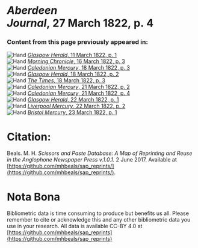 # *Aberdeen Journal*, 27 March 1822, p. 4  
  
### Content from this page previously appeared in:  
![Hand](http://scissorsandpaste.net/wp-content/uploads/2017/06/smallhandpointer.png) [*Glasgow Herald*, 11 March 1822, p. 1](https://mhbeals.github.io/sap_html/Glasgow-Herald/Glasgow-Herald-11-March-1822-p-1)  
![Hand](http://scissorsandpaste.net/wp-content/uploads/2017/06/smallhandpointer.png) [*Morning Chronicle*, 16 March 1822, p. 3](https://mhbeals.github.io/sap_html/Morning-Chronicle/Morning-Chronicle-16-March-1822-p-3)  
![Hand](http://scissorsandpaste.net/wp-content/uploads/2017/06/smallhandpointer.png) [*Caledonian Mercury*, 18 March 1822, p. 3](https://mhbeals.github.io/sap_html/Caledonian-Mercury/Caledonian-Mercury-18-March-1822-p-3)  
![Hand](http://scissorsandpaste.net/wp-content/uploads/2017/06/smallhandpointer.png) [*Glasgow Herald*, 18 March 1822, p. 2](https://mhbeals.github.io/sap_html/Glasgow-Herald/Glasgow-Herald-18-March-1822-p-2)  
![Hand](http://scissorsandpaste.net/wp-content/uploads/2017/06/smallhandpointer.png) [*The Times*, 18 March 1822, p. 3](https://mhbeals.github.io/sap_html/The-Times/The-Times-18-March-1822-p-3)  
![Hand](http://scissorsandpaste.net/wp-content/uploads/2017/06/smallhandpointer.png) [*Caledonian Mercury*, 21 March 1822, p. 2](https://mhbeals.github.io/sap_html/Caledonian-Mercury/Caledonian-Mercury-21-March-1822-p-2)  
![Hand](http://scissorsandpaste.net/wp-content/uploads/2017/06/smallhandpointer.png) [*Caledonian Mercury*, 21 March 1822, p. 4](https://mhbeals.github.io/sap_html/Caledonian-Mercury/Caledonian-Mercury-21-March-1822-p-4)  
![Hand](http://scissorsandpaste.net/wp-content/uploads/2017/06/smallhandpointer.png) [*Glasgow Herald*, 22 March 1822, p. 1](https://mhbeals.github.io/sap_html/Glasgow-Herald/Glasgow-Herald-22-March-1822-p-1)  
![Hand](http://scissorsandpaste.net/wp-content/uploads/2017/06/smallhandpointer.png) [*Liverpool Mercury*, 22 March 1822, p. 2](https://mhbeals.github.io/sap_html/Liverpool-Mercury/Liverpool-Mercury-22-March-1822-p-2)  
![Hand](http://scissorsandpaste.net/wp-content/uploads/2017/06/smallhandpointer.png) [*Bristol Mercury*, 23 March 1822, p. 1](https://mhbeals.github.io/sap_html/Bristol-Mercury/Bristol-Mercury-23-March-1822-p-1)  


# Citation: 

Beals. M. H. *Scissors and Paste Database: A Map of Reprinting and Reuse in the Anglophone Newspaper Press v.1.0.1.* 2 June 2017. Available at [https://github.com/mhbeals/sap_reprints/](https://github.com/mhbeals/sap_reprints/). 

# Nota Bona

Bibliometric data is time consuming to produce but benefits us all. Please remember to cite or acknowledge this and any other bibliometric data you use in your research. All data is available CC-BY 4.0 at [https://github.com/mhbeals/sap_reprints](https://github.com/mhbeals/sap_reprints)